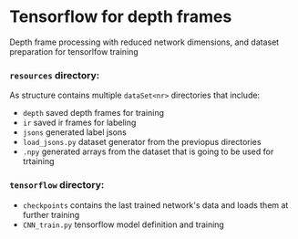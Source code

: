 # Tensorflow for depth frames
Depth frame processing with reduced network dimensions, and dataset preparation for tensorlfow training


### ```resources``` directory:
As structure contains multiple ```dataSet<nr>``` directories that include:
  * ```depth```            saved depth frames for training
  * ```ir```               saved ir frames for labeling
  * ```jsons```            generated label jsons 
  * ```load_jsons.py```           dataset generator from the previopus directories 
  * ```.npy```                   generated arrays from the dataset that is going to be used for trtaining
  
  ### ```tensorflow``` directory:
* ```checkpoints```        contains the last trained network's data and loads them at further training
* ```CNN_train.py```       tensorflow model definition and training
  
